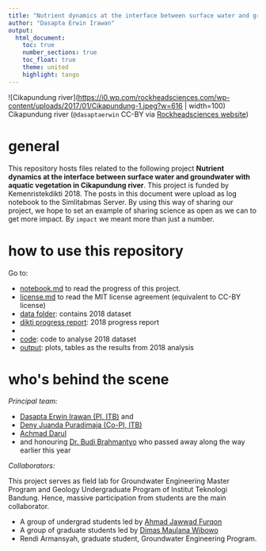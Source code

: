 ```yaml
---
title: "Nutrient dynamics at the interface between surface water and groundwater with aquatic vegetation in Cikapundung river"
author: "Dasapta Erwin Irawan"
output:
  html_document:
    toc: true
    number_sections: true
    toc_float: true
    theme: united
    highlight: tango
---
```


![Cikapundung river](https://i0.wp.com/rockheadsciences.com/wp-content/uploads/2017/01/Cikapundung-1.jpeg?w=616 | width=100)
Cikapundung river (`@dasaptaerwin` CC-BY via [Rockheadsciences website](http://rockheadsciences.com/irawan-riverbank-hydrochemistry/))

# general
This repository hosts files related to the following project **Nutrient dynamics at the interface between surface water and groundwater with aquatic vegetation in Cikapundung river**. This project is funded by Kemenristekdikti 2018.  The posts in this document were upload as log notebook to the Simlitabmas Server. By using this way of sharing our project, we hope to set an example of sharing science as open as we can to get more impact. By `impact` we meant more than just a number.  

# how to use this repository
Go to: 
- [notebook.md](https://github.com/dasaptaerwin/nutrient2018/blob/master/notebook.md) to read the progress of this project.
- [license.md](https://github.com/dasaptaerwin/nutrient2018/blob/master/LICENSE) to read the MIT license agreement (equivalent to CC-BY license)
- [data folder](https://github.com/dasaptaerwin/nutrient2018/tree/master/data2018): contains 2018 dataset
- [dikti progress report](https://github.com/dasaptaerwin/nutrient2018/blob/master/diktiprogressrepost.md): 2018 progress report
- []()
- [code](): code to analyse 2018 dataset
- [output](): plots, tables as the results from 2018 analysis 

# who's behind the scene

*Principal team:* 

- [Dasapta Erwin Irawan (PI, ITB)](https://scholar.google.co.id/citations?user=Myvc78MAAAAJ&hl=en) and 
- [Deny Juanda Puradimaja (Co-PI, ITB)](https://scholar.google.co.id/citations?user=-Z9rgsQAAAAJ&hl=en)
- [Achmad Darul](https://scholar.google.co.id/citations?user=pssCw68AAAAJ&hl=en)
- and honouring [Dr. Budi Brahmantyo](https://scholar.google.com/citations?hl=en&user=t7CtT5MAAAAJ&view_op=list_works&sortby=pubdate) who passed away along the way earlier this year

*Collaborators:*

This project serves as field lab for Groundwater Engineering Master Program and Geology Undergraduate Program of Institut Teknologi Bandung. Hence, massive participation from students are the main collaborator. 

- A group of undergrad students led by [Ahmad Jawwad Furqon](https://twitter.com/ahmadjfurqon)
- A group of graduate students led by [Dimas Maulana Wibowo](https://scholar.google.co.id/citations?user=M22VJuEAAAAJ&hl=en&oi=ao)
- Rendi Armansyah, graduate student, Groundwater Engineering Program.